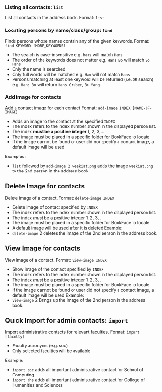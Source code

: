 ### Listing all contacts: `list`
List all contacts in the address book.
Format: `list`

### Locating persons by name/class/group: `find`
Finds persons whose names contain any of the given keywords.
Format: `find KEYWORD [MORE_KEYWORDS]`
* The search is case-insensitive e.g. `hans` will match `Hans`
* The order of the keywords does not matter e.g. `Hans Bo` will match `Bo Hans`
* Only the name is searched
* Only full words will be matched e.g. `Han` will not match `Hans`
* Persons matching at least one keyword will be returned (i.e. `OR` search) e.g. `Hans Bo` will return `Hans Gruber`, `Bo Yang`

### Add image for contacts
Add a contact image for each contact
Format: `add-image INDEX [NAME-OF-IMAGE]`
* Adds an image to the contact at the specified `INDEX`
* The index refers to the index number shown in the displayed person list.
* The index **must be a positive integer** 1, 2, 3,...
* The image must be placed in a specific folder for BookFace to locate
* If the image cannot be found or user did not specify a contact image, a default image will be used

Examples:
* `list` followed by `add-image 2 weekiat.png` adds the image `weekiat.png` to the 2nd person in the address book


## Delete Image for contacts


Delete image of a contact.
Format: `delete-image INDEX`
* Delete image of contact specified by `INDEX`
* The index refers to the index number shown in the displayed person list.
* The index *must* be a positive integer 1, 2, 3, …
* The image must be placed in a specific folder for BookFace to locate
* A default image will be used after it is deleted
  Example:
* `delete-image` 2 deletes the image of the 2nd person in the address book.


## View Image for contacts


View image of a contact.
Format: `view-image INDEX`
* Show image of the contact specified by `INDEX`
* The index refers to the index number shown in the displayed person list.
* The index *must* be a positive integer 1, 2, 3, …
* The image must be placed in a specific folder for BookFace to locate
* If the image cannot be found or user did not specify a contact image, a default image will be used
  Example:
* `view-image` 2 Brings up the image of the 2nd person in the address book.


## Quick Import for admin contacts: `import`


Import administrative contacts for relevant faculties.
Format: `import [faculty]`
* Faculty acronyms (e.g. soc)
* Only selected faculties will be available


Example:
* `import soc` adds all important administrative contact for School of Computing
* `import chs` adds all important administrative contact for College of Humanities and Sciences


